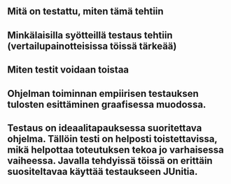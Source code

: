 ## Mitä on testattu, miten tämä tehtiin
## Minkälaisilla syötteillä testaus tehtiin (vertailupainotteisissa töissä tärkeää)
## Miten testit voidaan toistaa
## Ohjelman toiminnan empiirisen testauksen tulosten esittäminen graafisessa muodossa.
## Testaus on ideaalitapauksessa suoritettava ohjelma. Tällöin testi on helposti toistettavissa, mikä helpottaa toteutuksen tekoa jo varhaisessa vaiheessa. Javalla tehdyissä töissä on erittäin suositeltavaa käyttää testaukseen JUnitia.
